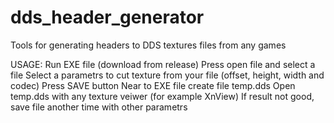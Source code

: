 # dds_header_generator
Tools for generating headers to DDS textures files from any games

USAGE:
Run EXE file (download from release)
Press open file and select a file
Select a parametrs to cut texture from your file (offset, height, width and codec)
Press SAVE button
Near to EXE file create file temp.dds
Open temp.dds with any texture veiwer (for example XnView)
If result not good, save file another time with other parametrs

